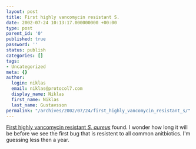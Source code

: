 ```yaml
---
layout: post
title: First highly vancomycin resistant S.
date: 2002-07-24 10:13:17.000000000 +00:00
type: post
parent_id: '0'
published: true
password: ''
status: publish
categories: []
tags:
- Uncategorized
meta: {}
author:
  login: niklas
  email: niklas@protocol7.com
  display_name: Niklas
  first_name: Niklas
  last_name: Gustavsson
permalink: "/archives/2002/07/24/first_highly_vancomycin_resistant_s/"
---
```

[First highly vancomycin resistant _S. aureus_](http://www.newscientist.com/news/news.jsp?id=ns99992581) found. I wonder how long it will be before we see the first bug that is resistent to all common anitbiotics. I'm guessing less then a year.

